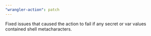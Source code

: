 ```yaml
---
"wrangler-action": patch
---
```


Fixed issues that caused the action to fail if any secret or var values contained shell metacharacters.
